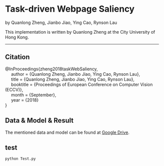 # Task-driven Webpage Saliency

by Quanlong Zheng, Jianbo Jiao, Ying Cao, Rynson Lau

This implementation is written by Quanlong Zheng at the City University of Hong Kong.

***

## Citation

@InProceedings{zheng2018taskWebSaliency,      
&nbsp;&nbsp;&nbsp;&nbsp;  author = {Quanlong Zheng, Jianbo Jiao, Ying Cao, Rynson Lau},      
&nbsp;&nbsp;&nbsp;&nbsp;  title = {Quanlong Zheng, Jianbo Jiao, Ying Cao, Rynson Lau},      
&nbsp;&nbsp;&nbsp;&nbsp;  booktitle = {Proceedings of European Conference on Computer Vision (ECCV)},      
&nbsp;&nbsp;&nbsp;&nbsp;  month = {September},      
&nbsp;&nbsp;&nbsp;&nbsp;  year = {2018}      
}


## Data & Model & Result

The mentioned data and model can be found at [Google Drive]().

## test
   
   ```shell
python Test.py
   ```



   
